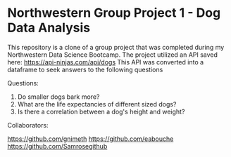 # Northwestern Group Project 1 - Dog Data Analysis 

This repository is a clone of a group project that was completed during my Northwestern Data Science Bootcamp.  The project utilized an API saved here:  https://api-ninjas.com/api/dogs This API was converted into a dataframe to seek answers to the following questions

Questions:
1. Do smaller dogs bark more?
2. What are the life expectancies of different sized dogs?
3. Is there a correlation between a dog's height and weight?

Collaborators: 

https://github.com/gnimeth
https://github.com/eabouche
https://github.com/Samrosegithub
